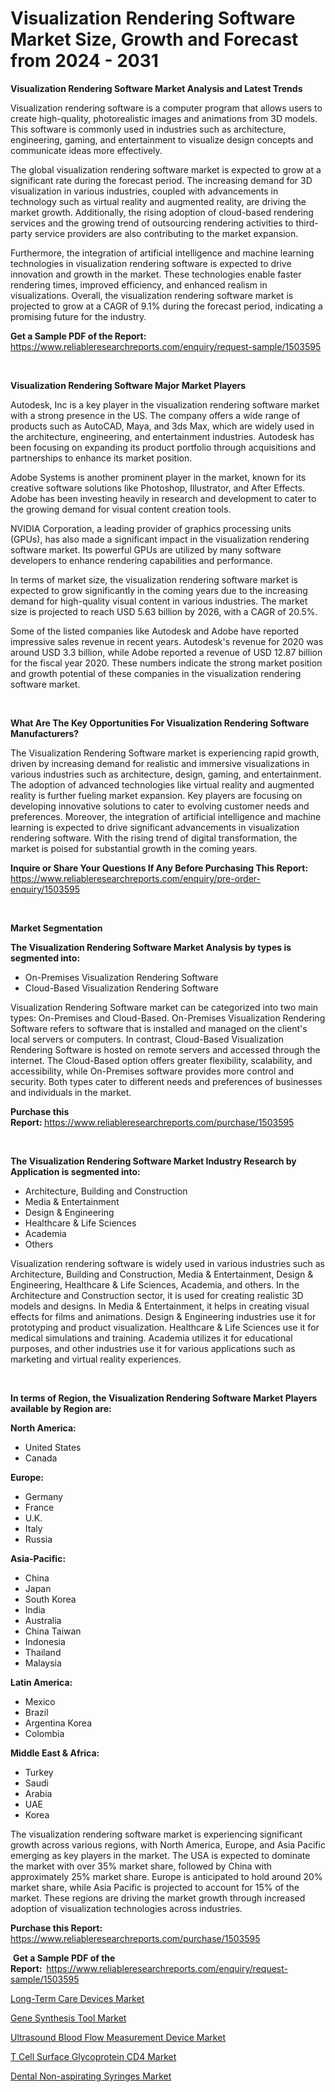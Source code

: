 <p><h1>Visualization Rendering Software Market Size, Growth and Forecast from 2024 - 2031</h1></p><p><strong>Visualization Rendering Software Market Analysis and Latest Trends</strong></p>
<p><p>Visualization rendering software is a computer program that allows users to create high-quality, photorealistic images and animations from 3D models. This software is commonly used in industries such as architecture, engineering, gaming, and entertainment to visualize design concepts and communicate ideas more effectively.</p><p>The global visualization rendering software market is expected to grow at a significant rate during the forecast period. The increasing demand for 3D visualization in various industries, coupled with advancements in technology such as virtual reality and augmented reality, are driving the market growth. Additionally, the rising adoption of cloud-based rendering services and the growing trend of outsourcing rendering activities to third-party service providers are also contributing to the market expansion.</p><p>Furthermore, the integration of artificial intelligence and machine learning technologies in visualization rendering software is expected to drive innovation and growth in the market. These technologies enable faster rendering times, improved efficiency, and enhanced realism in visualizations. Overall, the visualization rendering software market is projected to grow at a CAGR of 9.1% during the forecast period, indicating a promising future for the industry.</p></p>
<p><strong>Get a Sample PDF of the Report:&nbsp;</strong> <a href="https://www.reliableresearchreports.com/enquiry/request-sample/1503595">https://www.reliableresearchreports.com/enquiry/request-sample/1503595</a></p>
<p>&nbsp;</p>
<p><strong>Visualization Rendering Software Major Market Players</strong></p>
<p><p>Autodesk, Inc is a key player in the visualization rendering software market with a strong presence in the US. The company offers a wide range of products such as AutoCAD, Maya, and 3ds Max, which are widely used in the architecture, engineering, and entertainment industries. Autodesk has been focusing on expanding its product portfolio through acquisitions and partnerships to enhance its market position.</p><p>Adobe Systems is another prominent player in the market, known for its creative software solutions like Photoshop, Illustrator, and After Effects. Adobe has been investing heavily in research and development to cater to the growing demand for visual content creation tools.</p><p>NVIDIA Corporation, a leading provider of graphics processing units (GPUs), has also made a significant impact in the visualization rendering software market. Its powerful GPUs are utilized by many software developers to enhance rendering capabilities and performance.</p><p>In terms of market size, the visualization rendering software market is expected to grow significantly in the coming years due to the increasing demand for high-quality visual content in various industries. The market size is projected to reach USD 5.63 billion by 2026, with a CAGR of 20.5%.</p><p>Some of the listed companies like Autodesk and Adobe have reported impressive sales revenue in recent years. Autodesk's revenue for 2020 was around USD 3.3 billion, while Adobe reported a revenue of USD 12.87 billion for the fiscal year 2020. These numbers indicate the strong market position and growth potential of these companies in the visualization rendering software market.</p></p>
<p>&nbsp;</p>
<p><strong>What Are The Key Opportunities For Visualization Rendering Software Manufacturers?</strong></p>
<p><p>The Visualization Rendering Software market is experiencing rapid growth, driven by increasing demand for realistic and immersive visualizations in various industries such as architecture, design, gaming, and entertainment. The adoption of advanced technologies like virtual reality and augmented reality is further fueling market expansion. Key players are focusing on developing innovative solutions to cater to evolving customer needs and preferences. Moreover, the integration of artificial intelligence and machine learning is expected to drive significant advancements in visualization rendering software. With the rising trend of digital transformation, the market is poised for substantial growth in the coming years.</p></p>
<p><strong>Inquire or Share Your Questions If Any Before Purchasing This Report:</strong> <a href="https://www.reliableresearchreports.com/enquiry/pre-order-enquiry/1503595">https://www.reliableresearchreports.com/enquiry/pre-order-enquiry/1503595</a></p>
<p>&nbsp;</p>
<p><strong>Market Segmentation</strong></p>
<p><strong>The Visualization Rendering Software Market Analysis by types is segmented into:</strong></p>
<p><ul><li>On-Premises Visualization Rendering Software</li><li>Cloud-Based Visualization Rendering Software</li></ul></p>
<p><p>Visualization Rendering Software market can be categorized into two main types: On-Premises and Cloud-Based. On-Premises Visualization Rendering Software refers to software that is installed and managed on the client's local servers or computers. In contrast, Cloud-Based Visualization Rendering Software is hosted on remote servers and accessed through the internet. The Cloud-Based option offers greater flexibility, scalability, and accessibility, while On-Premises software provides more control and security. Both types cater to different needs and preferences of businesses and individuals in the market.</p></p>
<p><strong>Purchase this Report:&nbsp;</strong><a href="https://www.reliableresearchreports.com/purchase/1503595">https://www.reliableresearchreports.com/purchase/1503595</a></p>
<p>&nbsp;</p>
<p><strong>The Visualization Rendering Software Market Industry Research by Application is segmented into:</strong></p>
<p><ul><li>Architecture, Building and Construction</li><li>Media & Entertainment</li><li>Design & Engineering</li><li>Healthcare & Life Sciences</li><li>Academia</li><li>Others</li></ul></p>
<p><p>Visualization rendering software is widely used in various industries such as Architecture, Building and Construction, Media & Entertainment, Design & Engineering, Healthcare & Life Sciences, Academia, and others. In the Architecture and Construction sector, it is used for creating realistic 3D models and designs. In Media & Entertainment, it helps in creating visual effects for films and animations. Design & Engineering industries use it for prototyping and product visualization. Healthcare & Life Sciences use it for medical simulations and training. Academia utilizes it for educational purposes, and other industries use it for various applications such as marketing and virtual reality experiences.</p></p>
<p>&nbsp;</p>
<p><strong>In terms of Region, the Visualization Rendering Software Market Players available by Region are:</strong></p>
<p>
    <p> <strong> North America: </strong>
        <ul>
            <li>United States</li>
            <li>Canada</li>
        </ul>
        </p> 
    <p> <strong> Europe: </strong>
        <ul>
            <li>Germany</li>
            <li>France</li>
            <li>U.K.</li>
            <li>Italy</li>
            <li>Russia</li>
        </ul>
        </p> 
    <p> <strong> Asia-Pacific: </strong>
        <ul>
            <li>China</li>
            <li>Japan</li>
            <li>South Korea</li>
            <li>India</li>
            <li>Australia</li>
            <li>China Taiwan</li>
            <li>Indonesia</li>
            <li>Thailand</li>
            <li>Malaysia</li>
        </ul>
        </p> 
    <p> <strong> Latin America: </strong>
        <ul>
            <li>Mexico</li>
            <li>Brazil</li>
            <li>Argentina Korea</li>
            <li>Colombia</li>
        </ul>
        </p> 
    <p> <strong> Middle East & Africa: </strong>
        <ul>
            <li>Turkey</li>
            <li>Saudi</li>
            <li>Arabia</li>
            <li>UAE</li>
            <li>Korea</li>
        </ul>
    </p>
    </p>
<p><p>The visualization rendering software market is experiencing significant growth across various regions, with North America, Europe, and Asia Pacific emerging as key players in the market. The USA is expected to dominate the market with over 35% market share, followed by China with approximately 25% market share. Europe is anticipated to hold around 20% market share, while Asia Pacific is projected to account for 15% of the market. These regions are driving the market growth through increased adoption of visualization technologies across industries.</p></p>
<p><strong>Purchase this Report: </strong><a href="https://www.reliableresearchreports.com/purchase/1503595">https://www.reliableresearchreports.com/purchase/1503595</a></p>
<p>&nbsp;<strong>Get a Sample PDF of the Report:&nbsp;&nbsp;</strong><a href="https://www.reliableresearchreports.com/enquiry/request-sample/1503595">https://www.reliableresearchreports.com/enquiry/request-sample/1503595</a></p>
<p><strong></strong></p>
<p><p><a href="https://medium.com/@bethelokon998/long-term-care-devices-market-size-market-outlook-and-market-forecast-2024-to-2031-a7d93f859f0d">Long-Term Care Devices Market</a></p><p><a href="https://medium.com/@bethelokon998/gene-synthesis-tool-market-trends-forecast-and-competitive-analysis-to-2031-401ecb72c450">Gene Synthesis Tool Market</a></p><p><a href="https://medium.com/p/d5cfd4f8b207/edit">Ultrasound Blood Flow Measurement Device Market</a></p><p><a href="https://github.com/lataunyatinikmelvin59ilbd0dv/Market-Research-Report-List-1/blob/main/t-cell-surface-glycoprotein-cd4-market.md">T Cell Surface Glycoprotein CD4 Market</a></p><p><a href="https://medium.com/p/76a13c7984bc/edit">Dental Non-aspirating Syringes Market</a></p></p>